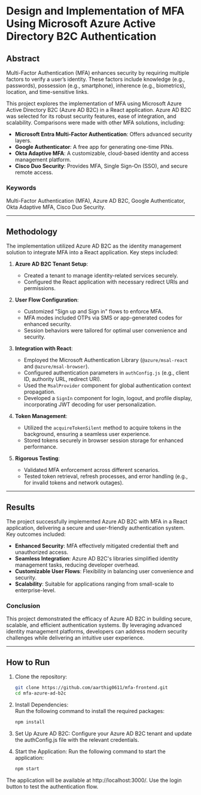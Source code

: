 # Design and Implementation of MFA Using Microsoft Azure Active Directory B2C Authentication

## Abstract

Multi-Factor Authentication (MFA) enhances security by requiring multiple factors to verify a user’s identity. These factors include knowledge (e.g., passwords), possession (e.g., smartphone), inherence (e.g., biometrics), location, and time-sensitive links.

This project explores the implementation of MFA using Microsoft Azure Active Directory B2C (Azure AD B2C) in a React application. Azure AD B2C was selected for its robust security features, ease of integration, and scalability. Comparisons were made with other MFA solutions, including:
- **Microsoft Entra Multi-Factor Authentication**: Offers advanced security layers.
- **Google Authenticator**: A free app for generating one-time PINs.
- **Okta Adaptive MFA**: A customizable, cloud-based identity and access management platform.
- **Cisco Duo Security**: Provides MFA, Single Sign-On (SSO), and secure remote access.

### Keywords
Multi-Factor Authentication (MFA), Azure AD B2C, Google Authenticator, Okta Adaptive MFA, Cisco Duo Security.

---

## Methodology

The implementation utilized Azure AD B2C as the identity management solution to integrate MFA into a React application. Key steps included:

1. **Azure AD B2C Tenant Setup**:
   - Created a tenant to manage identity-related services securely.
   - Configured the React application with necessary redirect URIs and permissions.

2. **User Flow Configuration**:
   - Customized "Sign up and Sign in" flows to enforce MFA.
   - MFA modes included OTPs via SMS or app-generated codes for enhanced security.
   - Session behaviors were tailored for optimal user convenience and security.

3. **Integration with React**:
   - Employed the Microsoft Authentication Library (`@azure/msal-react` and `@azure/msal-browser`).
   - Configured authentication parameters in `authConfig.js` (e.g., client ID, authority URL, redirect URI).
   - Used the `MsalProvider` component for global authentication context propagation.
   - Developed a `SignIn` component for login, logout, and profile display, incorporating JWT decoding for user personalization.

4. **Token Management**:
   - Utilized the `acquireTokenSilent` method to acquire tokens in the background, ensuring a seamless user experience.
   - Stored tokens securely in browser session storage for enhanced performance.

5. **Rigorous Testing**:
   - Validated MFA enforcement across different scenarios.
   - Tested token retrieval, refresh processes, and error handling (e.g., for invalid tokens and network outages).

---

## Results

The project successfully implemented Azure AD B2C with MFA in a React application, delivering a secure and user-friendly authentication system. Key outcomes included:

- **Enhanced Security**: MFA effectively mitigated credential theft and unauthorized access.
- **Seamless Integration**: Azure AD B2C's libraries simplified identity management tasks, reducing developer overhead.
- **Customizable User Flows**: Flexibility in balancing user convenience and security.
- **Scalability**: Suitable for applications ranging from small-scale to enterprise-level.

### Conclusion

This project demonstrated the efficacy of Azure AD B2C in building secure, scalable, and efficient authentication systems. By leveraging advanced identity management platforms, developers can address modern security challenges while delivering an intuitive user experience.

---

## How to Run

1. Clone the repository:
   ```bash
   git clone https://github.com/aarthig0611/mfa-frontend.git
   cd mfa-azure-ad-b2c

2. Install Dependencies:  
   Run the following command to install the required packages:
   ```bash
   npm install

3. Set Up Azure AD B2C:
    Configure your Azure AD B2C tenant and update the authConfig.js file with the relevant credentials.

4. Start the Application:
    Run the following command to start the application:
    ```bash
    npm start
    
The application will be available at http://localhost:3000/. Use the login button to test the authentication flow.